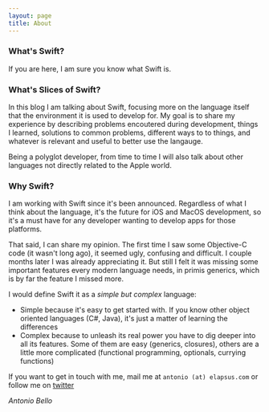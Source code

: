 ```yaml
---
layout: page
title: About
---
```


### What's **Swift**?

If you are here, I am sure you know what Swift is. 

### What's **Slices of Swift**?

In this blog I am talking about Swift, focusing more on the language itself that the environment it is used to develop for. My goal is to share my experience by describing problems encoutered during development, things I learned, solutions to common problems, different ways to to things, and whatever is relevant and useful to better use the langauge.

Being a polyglot developer, from time to time I will also talk about other languages not directly related to the Apple world.

### Why Swift?

I am working with Swift since it's been announced. Regardless of what I think about the language, it's the future for iOS and MacOS development, so it's a must have for any developer wanting to develop apps for those platforms.

That said, I can share my opinion. The first time I saw some Objective-C code (it wasn't long ago), it seemed ugly, confusing and difficult. I couple months later I was already appreciating it. But still I felt it was missing some important features every modern language needs, in primis generics, which is by far the feature I missed more.

I would define Swift it as a *simple but complex* language:

* Simple because it's easy to get started with. If you know other object oriented languages (C#, Java), it's just a matter of learning the differences
* Complex because to unleash its real power you have to dig deeper into all its features. Some of them are easy (generics, closures), others are a little more complicated (functional programming, optionals, currying functions)

If you want to get in touch with me, mail me at `antonio (at) elapsus.com` or follow me on [twitter](https://twitter.com/ant_bello)

*Antonio Bello*